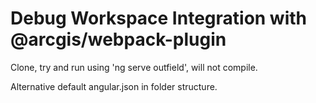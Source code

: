# Debug Workspace Integration with @arcgis/webpack-plugin

Clone, try and run using 'ng serve outfield', will not compile.

Alternative default angular.json in folder structure.